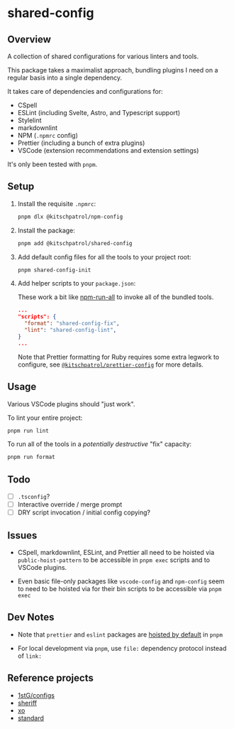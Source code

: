 # shared-config

## Overview

A collection of shared configurations for various linters and tools.

This package takes a maximalist approach, bundling plugins I need on a regular basis into a single dependency.

It takes care of dependencies and configurations for:

- CSpell
- ESLint (including Svelte, Astro, and Typescript support)
- Stylelint
- markdownlint
- NPM (`.npmrc` config)
- Prettier (including a bunch of extra plugins)
- VSCode (extension recommendations and extension settings)

It's only been tested with `pnpm`.

## Setup

1. Install the requisite `.npmrc`:

   ```sh
   pnpm dlx @kitschpatrol/npm-config
   ```

2. Install the package:

   ```sh
   pnpm add @kitschpatrol/shared-config
   ```

3. Add default config files for all the tools to your project root:

   ```sh
   pnpm shared-config-init
   ```

4. Add helper scripts to your `package.json`:

   These work a bit like [npm-run-all](https://github.com/mysticatea/npm-run-all) to invoke all of the bundled tools.

   ```json
   ...
   "scripts": {
     "format": "shared-config-fix",
     "lint": "shared-config-lint",
   }
   ...
   ```

   Note that Prettier formatting for Ruby requires some extra legwork to configure, see [`@kitschpatrol/prettier-config`](https://github.com/kitschpatrol/prettier-config) for more details.

## Usage

Various VSCode plugins should "just work".

To lint your entire project:

```sh
pnpm run lint
```

To run all of the tools in a _potentially destructive_ "fix" capacity:

```sh
pnpm run format
```

## Todo

- [ ] `.tsconfig`?
- [ ] Interactive override / merge prompt
- [ ] DRY script invocation / initial config copying?

## Issues

- CSpell, markdownlint, ESLint, and Prettier all need to be hoisted via `public-hoist-pattern` to be accessible in `pnpm exec` scripts and to VSCode plugins.

- Even basic file-only packages like `vscode-config` and `npm-config` seem to need to be hoisted via for their bin scripts to be accessible via `pnpm exec`

## Dev Notes

- Note that `prettier` and `eslint` packages are [hoisted by default](https://pnpm.io/npmrc#public-hoist-pattern) in `pnpm`

- For local development via `pnpm`, use `file:` dependency protocol instead of `link:`

## Reference projects

- [1stG/configs](https://github.com/1stG/configs)
- [sheriff](https://www.eslint-config-sheriff.dev)
- [xo](https://github.com/xojs/xo)
- [standard](https://standardjs.com)
